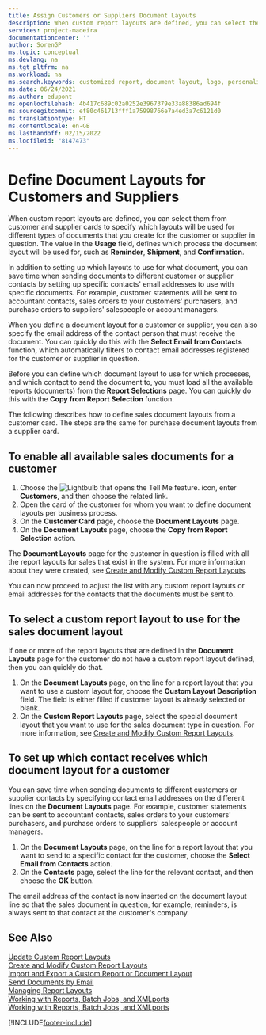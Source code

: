 ```yaml
---
title: Assign Customers or Suppliers Document Layouts
description: When custom report layouts are defined, you can select them from customer and supplier cards to specify they aer used for the customer or supplier in question.
services: project-madeira
documentationcenter: ''
author: SorenGP
ms.topic: conceptual
ms.devlang: na
ms.tgt_pltfrm: na
ms.workload: na
ms.search.keywords: customized report, document layout, logo, personalize
ms.date: 06/24/2021
ms.author: edupont
ms.openlocfilehash: 4b417c689c02a0252e3967379e33a88386ad694f
ms.sourcegitcommit: ef80c461713fff1a75998766e7a4ed3a7c6121d0
ms.translationtype: HT
ms.contentlocale: en-GB
ms.lasthandoff: 02/15/2022
ms.locfileid: "8147473"
---
```

# <a name="define-document-layouts-for-customers-and-vendors"></a>Define Document Layouts for Customers and Suppliers
When custom report layouts are defined, you can select them from customer and supplier cards to specify which layouts will be used for different types of documents that you create for the customer or supplier in question. The value in the **Usage** field, defines which process the document layout will be used for, such as **Reminder**, **Shipment**, and **Confirmation**.

In addition to setting up which layouts to use for what document, you can save time when sending documents to different customer or supplier contacts by setting up specific contacts' email addresses to use with specific documents. For example, customer statements will be sent to accountant contacts, sales orders to your customers' purchasers, and purchase orders to suppliers' salespeople or account managers.

When you define a document layout for a customer or supplier, you can also specify the email address of the contact person that must receive the document. You can quickly do this with the **Select Email from Contacts** function, which automatically filters to contact email addresses registered for the customer or supplier in question.

Before you can define which document layout to use for which processes, and which contact to send the document to, you must load all the available reports (documents) from the **Report Selections** page. You can quickly do this with the **Copy from Report Selection** function.

The following describes how to define sales document layouts from a customer card. The steps are the same for purchase document layouts from a supplier card.

## <a name="to-enable-all-available-sales-documents-for-a-customer"></a>To enable all available sales documents for a customer
1. Choose the ![Lightbulb that opens the Tell Me feature.](media/ui-search/search_small.png "Tell me what you want to do") icon, enter **Customers**, and then choose the related link.
2. Open the card of the customer for whom you want to define document layouts per business process.
3. On the **Customer Card** page, choose the **Document Layouts** page.
4. On the **Document Layouts** page, choose the **Copy from Report Selection** action.

The **Document Layouts** page for the customer in question is filled with all the report layouts for sales that exist in the system. For more information about they were created, see [Create and Modify Custom Report Layouts](ui-how-create-custom-report-layout.md).

You can now proceed to adjust the list with any custom report layouts or email addresses for the contacts that the documents must be sent to.

## <a name="to-select-a-custom-report-layout-to-use-for-the-sales-document-layout"></a>To select a custom report layout to use for the sales document layout
If one or more of the report layouts that are defined in the **Document Layouts** page for the customer do not have a custom report layout defined, then you can quickly do that.

1. On the **Document Layouts** page, on the line for a report layout that you want to use a custom layout for, choose the **Custom Layout Description** field. The field is either filled if customer layout is already selected or blank.
2. On the **Custom Report Layouts** page, select the special document layout that you want to use for the sales document type in question. For more information, see [Create and Modify Custom Report Layouts](ui-how-create-custom-report-layout.md).

## <a name="to-set-up-which-contact-receives-which-document-layout-for-a-customer"></a>To set up which contact receives which document layout for a customer
You can save time when sending documents to different customers or supplier contacts by specifying contact email addresses on the different lines on the **Document Layouts** page. For example, customer statements can be sent to accountant contacts, sales orders to your customers' purchasers, and purchase orders to suppliers' salespeople or account managers.

1. On the **Document Layouts** page, on the line for a report layout that you want to send to a specific contact for the customer, choose the **Select Email from Contacts** action.
2. On the **Contacts** page, select the line for the relevant contact, and then choose the **OK** button.

The email address of the contact is now inserted on the document layout line so that the sales document in question, for example, reminders, is always sent to that contact at the customer's company.

## <a name="see-also"></a>See Also  
[Update Custom Report Layouts](ui-update-report-layouts.md)  
[Create and Modify Custom Report Layouts](ui-how-create-custom-report-layout.md)  
[Import and Export a Custom Report or Document Layout](ui-how-import-and-export-report-layout.md)  
[Send Documents by Email](ui-how-send-documents-email.md)  
[Managing Report Layouts](ui-manage-report-layouts.md)  
[Working with Reports, Batch Jobs, and XMLports](ui-work-report.md)  
[Working with Reports, Batch Jobs, and XMLports](ui-work-report.md)  


[!INCLUDE[footer-include](includes/footer-banner.md)]